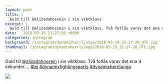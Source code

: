 ```yaml
---
layout: post
title: |
  Guld till @alizadahossein i sin viktklass
excerpt: |
  Guld till @alizadahossein i sin viktklass. Två fotlås varav det ena 4 sekunder....   
date:   2018-05-19 21:27:20 +0000
categories: instagram
background: /instagram/dynamixherrljunga/2018-05-19_21-27-20_UTC.jpg
thumbnail: /instagram/dynamixherrljunga/2018-05-19_21-27-20_UTC.jpg
---
```

Guld till [@alizadahossein](https://www.instagram.com/alizadahossein/) i sin viktklass. Två fotlås varav det ena 4 sekunder.... [#bjj](https://www.instagram.com/explore/tags/bjj/) [#dynamixfightingsports](https://www.instagram.com/explore/tags/dynamixfightingsports/) [#dynamixherrljunga](https://www.instagram.com/explore/tags/dynamixherrljunga/)



<img src='/www-dynamix-herrljunga/instagram/dynamixherrljunga/2018-05-19_21-27-20_UTC.jpg' class='img-fluid' />
